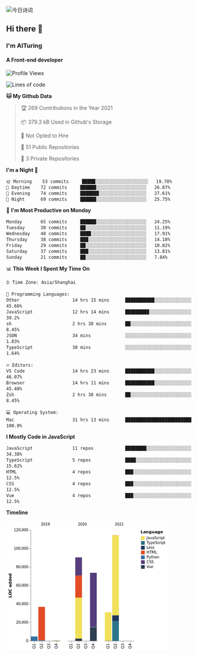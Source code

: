 <img alt="今日诗词" src="https://v2.jinrishici.com/one.svg?font-size=30&spacing=2&color=skyblue" style="max-width:100%; display: block; margin: 0 auto;">

## Hi there 👋
### I'm AITuring
#### A Front-end developer

<!-- <img src="./dhx.gif" width="400px"/> -->

<!--START_SECTION:waka-->
![Profile Views](http://img.shields.io/badge/Profile%20Views-2-blue)

![Lines of code](https://img.shields.io/badge/From%20Hello%20World%20I%27ve%20Written-351126%20lines%20of%20code-blue)

**🐱 My Github Data** 

> 🏆 269 Contributions in the Year 2021
 > 
> 📦 379.3 kB Used in Github's Storage 
 > 
> 🚫 Not Opted to Hire
 > 
> 📜 51 Public Repositories 
 > 
> 🔑 3 Private Repositories  
 > 
**I'm a Night 🦉** 

```text
🌞 Morning    53 commits     █████░░░░░░░░░░░░░░░░░░░░   19.78% 
🌆 Daytime    72 commits     ██████░░░░░░░░░░░░░░░░░░░   26.87% 
🌃 Evening    74 commits     ███████░░░░░░░░░░░░░░░░░░   27.61% 
🌙 Night      69 commits     ██████░░░░░░░░░░░░░░░░░░░   25.75%

```
📅 **I'm Most Productive on Monday** 

```text
Monday       65 commits     ██████░░░░░░░░░░░░░░░░░░░   24.25% 
Tuesday      30 commits     ██░░░░░░░░░░░░░░░░░░░░░░░   11.19% 
Wednesday    48 commits     ████░░░░░░░░░░░░░░░░░░░░░   17.91% 
Thursday     38 commits     ███░░░░░░░░░░░░░░░░░░░░░░   14.18% 
Friday       29 commits     ██░░░░░░░░░░░░░░░░░░░░░░░   10.82% 
Saturday     37 commits     ███░░░░░░░░░░░░░░░░░░░░░░   13.81% 
Sunday       21 commits     ██░░░░░░░░░░░░░░░░░░░░░░░   7.84%

```


📊 **This Week I Spent My Time On** 

```text
⌚︎ Time Zone: Asia/Shanghai

💬 Programming Languages: 
Other                    14 hrs 15 mins      ███████████░░░░░░░░░░░░░░   45.66% 
JavaScript               12 hrs 14 mins      █████████░░░░░░░░░░░░░░░░   39.2% 
sh                       2 hrs 38 mins       ██░░░░░░░░░░░░░░░░░░░░░░░   8.45% 
JSON                     34 mins             ░░░░░░░░░░░░░░░░░░░░░░░░░   1.83% 
TypeScript               30 mins             ░░░░░░░░░░░░░░░░░░░░░░░░░   1.64%

🔥 Editors: 
VS Code                  14 hrs 23 mins      ███████████░░░░░░░░░░░░░░   46.07% 
Browser                  14 hrs 11 mins      ███████████░░░░░░░░░░░░░░   45.48% 
Zsh                      2 hrs 38 mins       ██░░░░░░░░░░░░░░░░░░░░░░░   8.45%

💻 Operating System: 
Mac                      31 hrs 13 mins      █████████████████████████   100.0%

```

**I Mostly Code in JavaScript** 

```text
JavaScript               11 repos            ████████░░░░░░░░░░░░░░░░░   34.38% 
TypeScript               5 repos             ████░░░░░░░░░░░░░░░░░░░░░   15.62% 
HTML                     4 repos             ███░░░░░░░░░░░░░░░░░░░░░░   12.5% 
CSS                      4 repos             ███░░░░░░░░░░░░░░░░░░░░░░   12.5% 
Vue                      4 repos             ███░░░░░░░░░░░░░░░░░░░░░░   12.5%

```


**Timeline**

![Chart not found](https://raw.githubusercontent.com/AITuring/AITuring/main/charts/bar_graph.png) 


<!--END_SECTION:waka-->


